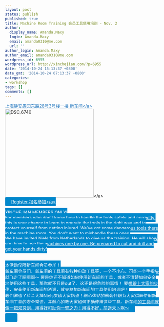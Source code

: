 ```yaml
---
layout: post
status: publish
published: true
title: Machine Room Training 会员工具使用培训 - Nov. 2
author:
  display_name: Amanda.Maxy
  login: Amanda.Maxy
  email: amanda0310@me.com
  url: ''
author_login: Amanda.Maxy
author_email: amanda0310@me.com
wordpress_id: 6955
wordpress_url: http://xinchejian.com/?p=6955
date: '2014-10-24 15:13:37 +0800'
date_gmt: '2014-10-24 07:13:37 +0800'
categories:
- workshop
tags: []
comments: []
---
```

<p><a style="color: #2578bf;" href="http:&#47;&#47;xinchejian.huodongxing.com&#47;event&#47;map&#47;5244063275800" target="_blank">上海静安愚园东路28号3号楼一楼 新车间<&#47;a><br />
<a href="http:&#47;&#47;xinchejian.com&#47;wp-content&#47;uploads&#47;2014&#47;10&#47;DSC_6740.jpg"><img src="http:&#47;&#47;xinchejian.com&#47;wp-content&#47;uploads&#47;2014&#47;10&#47;DSC_6740-290x290.jpg" alt="DSC_6740" width="290" height="290" class="aligncenter size-thumbnail wp-image-6956" &#47;><&#47;a><br />
<a style="background-color:#0088CC;color:white;border-radius:4px;cursor:pointer;font-size:14px;padding:6px 20px;" href="http:&#47;&#47;www.huodongxing.com&#47;go&#47;mrt" target="_blank" title="立即报名">Register 报名参加<&#47;a><br />
<!--:en--><br />
XINCHEJIAN MEMBERS ONLY!<br />
For members who don&rsquo;t know how to handle the tools safely and correctly, this is your chance to learn to operate the tools in the right way and to protect yourself from getting injured. We&rsquo;ve got some dangerous tools there in the machine room. You don&rsquo;t want to mishandle these ones.<br />
We have invited Niels from Netherlands to give us the training.  He will show you how to use the machines one by one. Be prepared to cut and drill and get your hands dirty!<br />
<!--:--><br />
<!--:zh--><br />
本活动仅限新车间会员参加！<br />
新车间会员们，新车间的工具间有各种电动工具等，一个不小心，可能一个手指头就飞走了啊啊啊～ 要是你还不知道如何使用新车间的工具，或者不清楚如何安全地使用这些工具，那你就不只是out了，这还是很危险的事情！ 要想跟上大家的步伐，安全使用新车间的资源，就来参加新车间的工具使用培训吧！<br />
我们邀请了荷兰大神Niels来给大家指点！细心体贴的他会仔细为大家讲解使用新车间工具的安全常识，并耐心的教大家如何正确使用这些工具。新车间的工具间就像一把双刃剑，用得好可助你一臂之力！用得不好，前途未卜啊～<br />
<!--:--></p>
